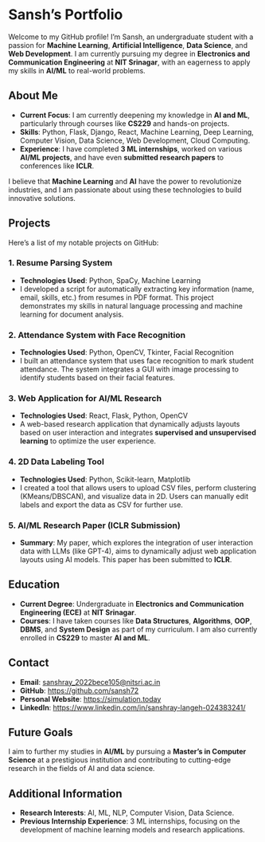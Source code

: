 # Sansh’s Portfolio

Welcome to my GitHub profile! I’m Sansh, an undergraduate student with a passion for **Machine Learning**, **Artificial Intelligence**, **Data Science**, and **Web Development**. I am currently pursuing my degree in **Electronics and Communication Engineering** at **NIT Srinagar**, with an eagerness to apply my skills in **AI/ML** to real-world problems.

## About Me

- **Current Focus**: I am currently deepening my knowledge in **AI and ML**, particularly through courses like **CS229** and hands-on projects.
- **Skills**: Python, Flask, Django, React, Machine Learning, Deep Learning, Computer Vision, Data Science, Web Development, Cloud Computing.
- **Experience**: I have completed **3 ML internships**, worked on various **AI/ML projects**, and have even **submitted research papers** to conferences like **ICLR**.

I believe that **Machine Learning** and **AI** have the power to revolutionize industries, and I am passionate about using these technologies to build innovative solutions.

## Projects

Here’s a list of my notable projects on GitHub:

### 1. **Resume Parsing System**
   - **Technologies Used**: Python, SpaCy, Machine Learning
   - I developed a script for automatically extracting key information (name, email, skills, etc.) from resumes in PDF format. This project demonstrates my skills in natural language processing and machine learning for document analysis.
   
### 2. **Attendance System with Face Recognition**
   - **Technologies Used**: Python, OpenCV, Tkinter, Facial Recognition
   - I built an attendance system that uses face recognition to mark student attendance. The system integrates a GUI with image processing to identify students based on their facial features.

### 3. **Web Application for AI/ML Research**
   - **Technologies Used**: React, Flask, Python, OpenCV
   - A web-based research application that dynamically adjusts layouts based on user interaction and integrates **supervised and unsupervised learning** to optimize the user experience.

### 4. **2D Data Labeling Tool**
   - **Technologies Used**: Python, Scikit-learn, Matplotlib
   - I created a tool that allows users to upload CSV files, perform clustering (KMeans/DBSCAN), and visualize data in 2D. Users can manually edit labels and export the data as CSV for further use.

### 5. **AI/ML Research Paper (ICLR Submission)**
   - **Summary**: My paper, which explores the integration of user interaction data with LLMs (like GPT-4), aims to dynamically adjust web application layouts using AI models. This paper has been submitted to **ICLR**.

## Education

- **Current Degree**: Undergraduate in **Electronics and Communication Engineering (ECE)** at **NIT Srinagar**.
- **Courses**: I have taken courses like **Data Structures**, **Algorithms**, **OOP**, **DBMS**, and **System Design** as part of my curriculum. I am also currently enrolled in **CS229** to master **AI and ML**.

## Contact

- **Email**: sanshray_2022bece105@nitsri.ac.in
- **GitHub**: https://github.com/sansh72
- **Personal Website**: https://simulation.today
- **LinkedIn**: https://www.linkedin.com/in/sanshray-langeh-024383241/

## Future Goals

I aim to further my studies in **AI/ML** by pursuing a **Master’s in Computer Science** at a prestigious institution and contributing to cutting-edge research in the fields of AI and data science.

## Additional Information

- **Research Interests**: AI, ML, NLP, Computer Vision, Data Science.
- **Previous Internship Experience**: 3 ML internships, focusing on the development of machine learning models and research applications.
